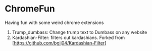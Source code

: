 # ChromeFun
Having fun with some weird chrome extensions

1. Trump_dumbass: Change trump text to Dumbass on any website 
2. Kardashian-Filter: filters out kardashians. Forked from [https://github.com/bgjj04/Kardashian-Filter]
